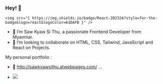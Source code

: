 ### Hey! 👋
	<img src="{ https://img.shields.io/badge/React-20232A?style=for-the-badge&logo=react&logoColor=61DAFB }" />
 

- 🌱 I’m Saw Kyaw Si Thu, a passionate Frontend Developer from Myanmar.
- 👯 I’m looking to collaborate on HTML, CSS, Tailwind, JavaScript and React on Projects.



My personal portfolio : 

- 👀 http://sawkyawsithu.atwebpages.com/ ...

- ![](https://komarev.com/ghpvc/?username=sithu11111&color=green)

